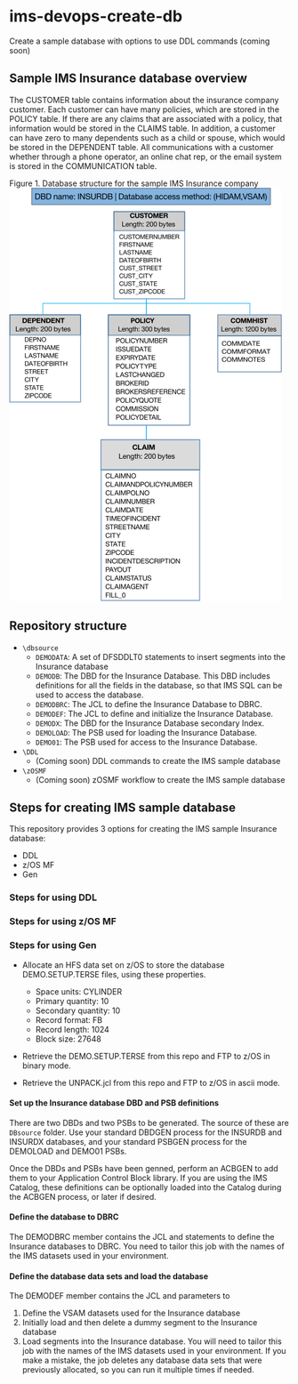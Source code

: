 # ims-devops-create-db
Create a sample database with options to use DDL commands (coming soon)



## Sample IMS Insurance database overview

The CUSTOMER table contains information about the insurance company customer. Each customer can have many policies, which are stored in the POLICY table. If there are any claims that are associated with a policy, that information would be stored in the CLAIMS table. In addition, a customer can have zero to many dependents such as a child or spouse, which would be stored in the DEPENDENT table. All communications with a customer whether through a phone operator, an online chat rep, or the email system is stored in the COMMUNICATION table.

Figure 1. Database structure for the sample IMS Insurance company
![dbschema](./media/dbschema.png)


## Repository structure

* `\dbsource`
  * `DEMODATA`: A set of DFSDDLT0 statements to insert segments into the Insurance database
  * `DEMODB`: The DBD for the Insurance Database. This DBD includes definitions for all the fields in the database, so that IMS SQL can be used to access the database.
  * `DEMODBRC`: The JCL to define the Insurance Database to DBRC. 
  * `DEMODEF`: The JCL to define and initialize the Insurance Database.
  * `DEMODX`: The DBD for the Insurance Database secondary Index.
  * `DEMOLOAD`: The PSB used for loading the Insurance Database.
  * `DEMO01`: The PSB used for access to the Insurance Database.
* `\DDL` 
  * (Coming soon) DDL commands to create the IMS sample database 
* `\zOSMF`
  * (Coming soon) zOSMF workflow to create the IMS sample database

## Steps for creating IMS sample database

This repository provides 3 options for creating the IMS sample Insurance database:
* DDL
* z/OS MF
* Gen

### Steps for using DDL 

### Steps for using z/OS MF

### Steps for using Gen
* Allocate an HFS data set on z/OS to store the database DEMO.SETUP.TERSE files, using these properties.
  * Space units: CYLINDER
  * Primary quantity: 10
  * Secondary quantity: 10
  * Record format: FB
  * Record length: 1024
  * Block size: 27648

* Retrieve the DEMO.SETUP.TERSE from this repo and FTP to z/OS in binary mode.
* Retrieve the UNPACK.jcl from this repo and FTP to z/OS in ascii mode.


#### Set up the Insurance database DBD and PSB definitions
There are two DBDs and two PSBs to be generated. The source of these are `DBsource` folder. Use your standard DBDGEN process for the INSURDB and INSURDX databases, and your standard PSBGEN process for the DEMOLOAD and DEMO01 PSBs.

Once the DBDs and PSBs have been genned, perform an ACBGEN to add them to your Application Control Block library. If you are using the IMS Catalog, these definitions can be optionally loaded into the Catalog during the ACBGEN process, or later if desired.

#### Define the database to DBRC
The DEMODBRC member contains the JCL and statements to define the Insurance databases to DBRC. You need to tailor this job with the names of the IMS datasets used in your environment.

#### Define the database data sets and load the database
The DEMODEF member contains the JCL and parameters to
1. Define the VSAM datasets used for the Insurance database
2. Initially load and then delete a dummy segment to the Insurance database 
3. Load segments into the Insurance database.
You will need to tailor this job with the names of the IMS datasets used in your environment. If you make a mistake, the job deletes any database data sets that were previously allocated, so you can run it multiple times if needed.


